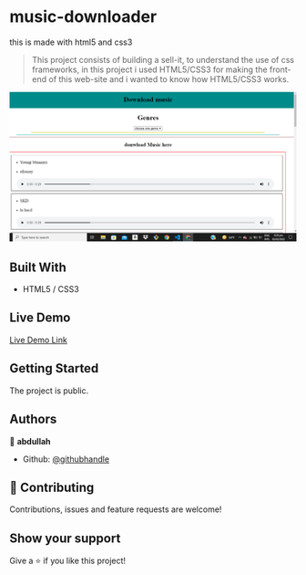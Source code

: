 # music-downloader
this is made with html5 and css3

> This project consists of building a sell-it, to understand the use of css frameworks, in this project i used HTML5/CSS3 for making the front-end of this web-site and i wanted to know how HTML5/CSS3 works.

![Alt text](https://github.com/abdullah-FullStackDev/music-downloader/blob/main/ss.png)

## Built With

- HTML5 / CSS3

## Live Demo

[Live Demo Link](https://abdullah-fullstackdev.github.io/music-downloader/)

## Getting Started

The project is public.

## Authors

👤 **abdullah**

- Github: [@githubhandle](https://github.com/abdullah-FullStackDev)


## 🤝 Contributing

Contributions, issues and feature requests are welcome!

## Show your support

Give a ⭐️ if you like this project!
